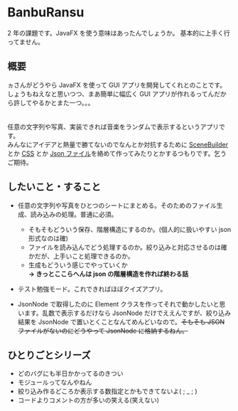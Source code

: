 # BanbuRansu

2 年の課題です。JavaFX を使う意味はあったんでしょうか。
基本的に上手く行ってません。

## 概要

ヵさんがどうやら JavaFX を使って GUI アプリを開発してくれとのことです。
しょうもねえなと思いつつ、まあ簡単に幅広く GUI アプリが作れるってんだから許してやるかとまた一つ。。。<br><br><br>
任意の文字列や写真、実装できれば音楽をランダムで表示するというアプリです。<br>
みんなにアイデアと熱量で勝てないのでなんとか対抗するために [SceneBuilder](https://www.tuyano.com/index3?id=12496003)とか [CSS](https://wa3.i-3-i.info/word11298.html) とか [Json ファイル](https://wa3.i-3-i.info/word13798.html)を絡めて作ってみたりとかするつもりです。乞うご期待。

## したいこと・すること

- 任意の文字列や写真をひとつのシートにまとめる。そのためのファイル生成、読み込みの処理。普通に必須。

  - そもそもどういう保存、階層構造にするのか。(個人的に扱いやすい json 形式なのは確)
  - ファイルを読み込んでどう処理するのか。絞り込みと対応させるのは確かだが、上手いこと処理できるのか。
  - 生成もどういう感じでやっていくか
    <br>**→ きっとここらへんは json の階層構造を作れば終わる話**

- テスト勉強モード。これできればほぼクイズアプリ。
- JsonNode で取得したのに Element クラスを作ってそれで動かしたいと思います。乱数で表示するだけなら JsonNode だけでええんですが、絞り込み結果を JsonNode で置いとくことなんてめんどいなので。~~そもそも JSON ファイルがないのにどうやって JsonNode に格納するねん。~~

## ひとりごとシリーズ

- どのバグにも半日かかってるのきつい
- モジュールってなんやねん
- 絞り込み作るどころか表示する数指定とかもできてないよ( ; \_ ; )
- コードよりコメントの方が多いの笑える(笑えない)
